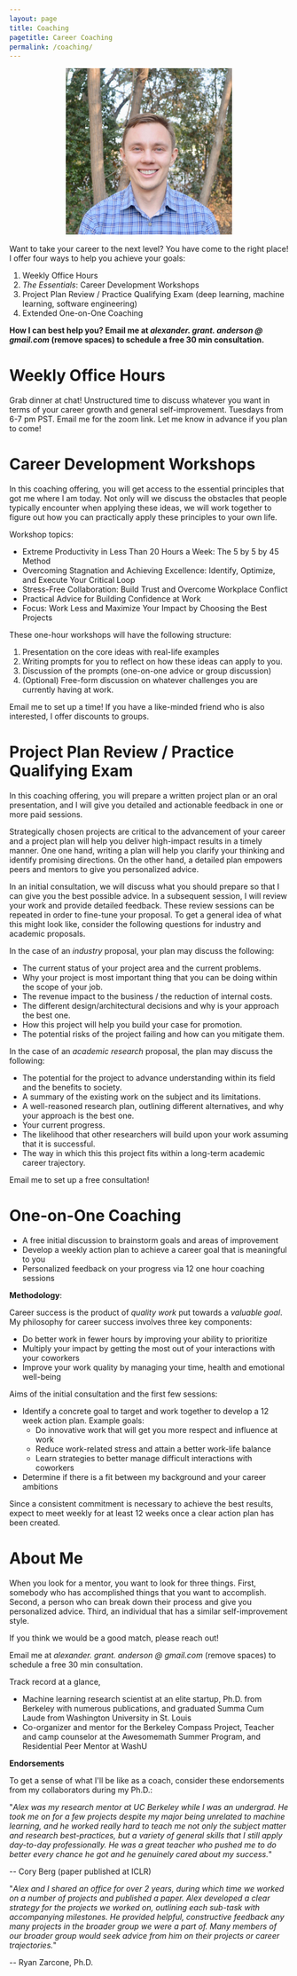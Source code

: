 ```yaml
---
layout: page
title: Coaching
pagetitle: Career Coaching
permalink: /coaching/
---
```


<p align="center">
<img src="/static/img/face_small.jpg" alt="alt text" width="300" height="300">
</p>

Want to take your career to the next level?  You have come to the right place!  I offer four ways to help you achieve your goals:
1. Weekly Office Hours
2. *The Essentials*: Career Development Workshops
3. Project Plan Review / Practice Qualifying Exam  (deep learning, machine learning, software engineering)
4. Extended One-on-One Coaching


**How I can best help you? Email me at *alexander. grant. anderson @ gmail.com* (remove spaces) to schedule a free 30 min consultation.**


# **Weekly Office Hours**

Grab dinner at chat!
Unstructured time to discuss whatever you want in terms of your career growth
and general self-improvement. Tuesdays from 6-7 pm PST. Email
me for the zoom link. Let me know in advance if you plan to come!

# **Career Development Workshops**

In this coaching offering, you will get access to the essential principles that
got me where I am today.  Not only will we discuss the obstacles
that people typically encounter when applying these ideas, we will work together to figure
out how you can practically apply these principles to your own life.

Workshop topics:
- Extreme Productivity in Less Than 20 Hours a Week: The 5 by 5 by 45 Method
- Overcoming Stagnation and Achieving Excellence: Identify, Optimize, and Execute Your Critical Loop
- Stress-Free Collaboration: Build Trust and Overcome Workplace Conflict
- Practical Advice for Building Confidence at Work
- Focus: Work Less and Maximize Your Impact by Choosing the Best Projects

These one-hour workshops will have the following structure:
1. Presentation on the core ideas with real-life examples
2. Writing prompts for you to reflect on how these ideas can apply to you.
3. Discussion of the prompts (one-on-one advice or group discussion)
4. (Optional) Free-form discussion on whatever challenges you are currently having at work.

Email me to set up a time!  If you have a like-minded friend who is also interested,
I offer discounts to groups.


# **Project Plan Review / Practice Qualifying Exam**

In this coaching offering, you will prepare a written project plan or an oral
presentation, and I will give you detailed and actionable feedback in one or
more paid sessions.

Strategically chosen projects are critical to the advancement of your career
and a project plan will help you deliver high-impact results in a timely manner.
One one hand, writing a plan will help you clarify your thinking and identify promising directions.
On the other hand, a detailed plan empowers peers and mentors to give you personalized advice.

In an initial consultation, we will discuss what you should prepare so that I
can give you the best possible advice. In a subsequent session, I will
review your work and provide detailed feedback. These review
sessions can be repeated in order to fine-tune your proposal. To get a general
idea of what this might look like, consider the following questions for
industry and academic proposals.

In the case of an *industry* proposal, your plan may discuss the
following:
- The current status of your project area and the current problems.
- Why your project is most important thing that you can be doing within the scope of your job.
- The revenue impact to the business / the reduction of internal costs.
- The different design/architectural decisions and why is your approach the best one.
- How this project will help you build your case for promotion.
- The potential risks of the project failing and how can you mitigate them.

In the case of an *academic research* proposal, the plan may discuss the following:
- The potential for the project to advance understanding within its
  field and the benefits to society.
- A summary of the existing work on the subject and its limitations.
- A well-reasoned research plan, outlining different alternatives, and why your
  approach is the best one.
- Your current progress.
- The likelihood that other researchers will build upon your work
  assuming that it is successful.
- The way in which this this project fits within a long-term academic career trajectory.

Email me to set up a free consultation!

# **One-on-One Coaching**
- A free initial discussion to brainstorm goals and areas of improvement
- Develop a weekly action plan to achieve a career goal that is meaningful to
  you
- Personalized feedback on your progress via 12 one hour coaching sessions


**Methodology**:

<!-- I'll send you my proprietary assessment to identify potential areas to work on. -->
Career success is the product of *quality work* put towards a *valuable goal*.
My philosophy for career success involves three key components:

- Do better work in fewer hours by improving your ability to prioritize
- Multiply your impact by getting the most out of your interactions with your coworkers
- Improve your work quality by managing your time, health and emotional well-being

Aims of the initial consultation and the first few sessions:
- Identify a concrete goal to target and work together to develop a 12 week
  action plan. Example goals:
    - Do innovative work that will get you more respect and influence at work
    - Reduce work-related stress and attain a better work-life balance
    - Learn strategies to better manage difficult interactions with coworkers
- Determine if there is a fit between my background and your career ambitions


Since a consistent commitment is necessary to achieve the best results, expect to meet weekly for
at least 12 weeks once a clear action plan has been created.



# **About Me**

When you look for a mentor, you want to look for three things. First,
somebody who has accomplished things that you want to accomplish. Second,
a person who can break down their process and give you personalized advice.
Third, an individual that has a similar self-improvement style.

If you think we would be a good match, please reach out!

Email me at *alexander. grant. anderson @ gmail.com* (remove spaces) to schedule a free 30 min consultation.


Track record at a glance,
- Machine learning research scientist at an elite startup, Ph.D. from Berkeley
  with numerous publications, and graduated Summa Cum Laude from Washington
  University in St. Louis
- Co-organizer and mentor for the Berkeley Compass Project, Teacher and camp
  counselor at the Awesomemath Summer Program, and Residential Peer Mentor at
  WashU

**Endorsements**

To get a sense of what I'll be like as a coach, consider these endorsements
from my collaborators during my Ph.D.:

"*Alex was my research mentor at UC Berkeley while I was an undergrad. He took
me on for a few projects despite my major being unrelated to machine learning,
and he worked really hard to teach me not only the subject matter and research
best-practices, but a variety of general skills that I still apply day-to-day
professionally. He was a great teacher who pushed me to do better every chance
he got and he genuinely cared about my success.*"

-- Cory Berg  (paper published at ICLR)


"*Alex and I shared an office for over 2 years, during which time we worked on a
number of projects and published a paper.
Alex developed a clear strategy for the projects we worked on, outlining each
sub-task with accompanying milestones.
He provided helpful, constructive feedback any many projects in the broader
group we were a part of.
Many members of our broader group would seek advice from him on their projects
or career trajectories.*"

-- Ryan Zarcone, Ph.D.
